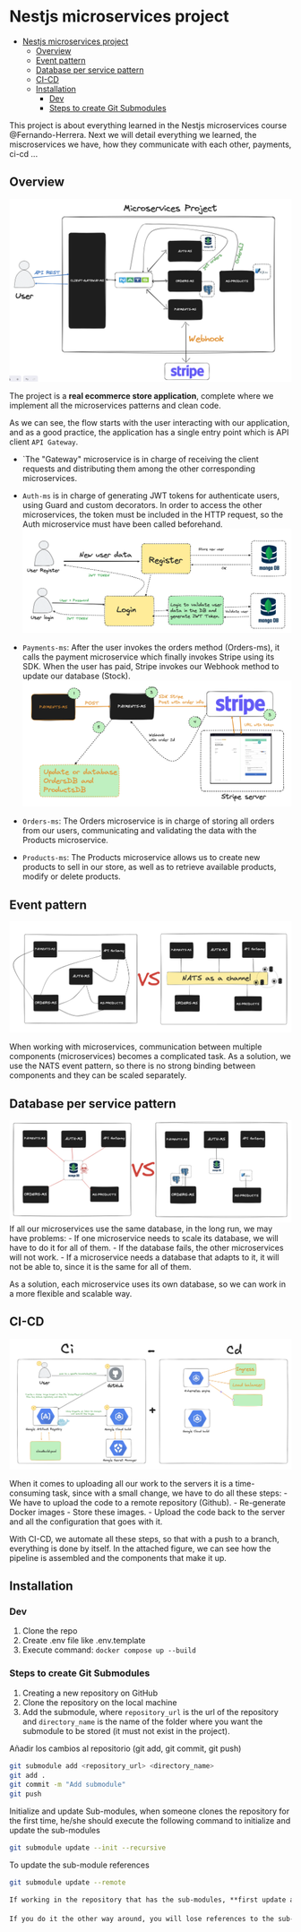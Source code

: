 # Nestjs microservices project



- [Nestjs microservices project](#nestjs-microservices-project)
  - [Overview](#overview)
  - [Event pattern](#event-pattern)
  - [Database per service pattern](#database-per-service-pattern)
  - [CI-CD](#ci-cd)
  - [Installation](#installation)
    - [Dev](#dev)
    - [Steps to create Git Submodules](#steps-to-create-git-submodules)





This project is about everything learned in the Nestjs microservices course @Fernando-Herrera.
Next we will detail everything we learned, the miscroservices we have, how they communicate with each other, payments, ci-cd ...

## Overview 
![](./assets/general-project.png)

The project is a **real ecommerce store application**, complete where we implement all the microservices patterns and clean code.

As we can see, the flow starts with the user interacting with our application, and as a good practice, the application has a single entry point which is API client `API Gateway`.
    
- `The "Gateway" microservice is in charge of receiving the client requests and distributing them among the other corresponding microservices.

- `Auth-ms` is in charge of generating JWT tokens for authenticate users, using Guard and custom decorators.
       In order to access the other microservices, the token must be included in the HTTP request, so the Auth microservice must have been called beforehand.
![](./assets/auth-login.register.png)
    
- `Payments-ms`: After the user invokes the orders method (Orders-ms), it calls the payment microservice which finally invokes Stripe using its SDK. 
      When the user has paid, Stripe invokes our Webhook method to update our database (Stock).  
![](./assets/payment-ms.png)

- `Orders-ms`: The Orders microservice is in charge of storing all orders from our users, communicating and validating the data with the Products microservice.
  
- `Products-ms`: The Products microservice allows us to create new products to sell in our store, as well as to retrieve available products, modify or delete products.


## Event pattern

![](./assets/nats_vs_comm.png)

When working with microservices, communication between multiple components (microservices) becomes a complicated task. As a solution, we use the NATS event pattern, so there is no strong binding between components and they can be scaled separately.

## Database per service pattern

![](./assets/db.png)
If all our microservices use the same database, in the long run, we may have problems:
    - If one microservice needs to scale its database, we will have to do it for all of them.
    - If the database fails, the other microservices will not work.
    - If a microservice needs a database that adapts to it, it will not be able to, since it is the same for all of them.
   
As a solution, each microservice uses its own database, so we can work in a more flexible and scalable way.

## CI-CD

![](./assets/ci-cd.png)

When it comes to uploading all our work to the servers it is a time-consuming task, since with a small change, we have to do all these steps:
    - We have to upload the code to a remote repository (Github).
    - Re-generate Docker images
    - Store these images.
    - Upload the code back to the server and all the configuration that goes with it.

With CI-CD, we automate all these steps, so that with a push to a branch, everything is done by itself.
In the attached figure, we can see how the pipeline is assembled and the components that make it up.

## Installation

### Dev
1. Clone the repo
2. Create .env file like .env.template
3. Execute command: `docker compose up --build`


### Steps to create Git Submodules

1. Creating a new repository on GitHub
2. Clone the repository on the local machine
3. Add the submodule, where `repository_url` is the url of the repository and `directory_name` is the name of the folder where you want the submodule to be stored (it must not exist in the project).
   


Añadir los cambios al repositorio (git add, git commit, git push)
```bash
git submodule add <repository_url> <directory_name>
git add .
git commit -m "Add submodule"
git push
```

Initialize and update Sub-modules, when someone clones the repository for the first time, he/she should execute the following command to initialize and update the sub-modules

```bash
git submodule update --init --recursive
```

To update the sub-module references
```bash
git submodule update --remote
```


```txt
If working in the repository that has the sub-modules, **first update and push** the sub-module and **then** the main repository. 

If you do it the other way around, you will lose references to the sub-modules in the main repository and you will have to resolve conflicts.
```
